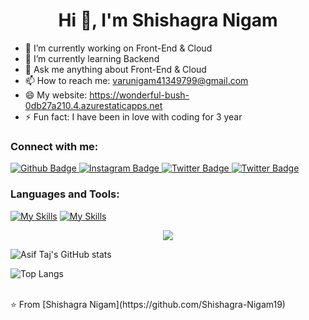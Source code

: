  <h1 align="center">Hi 👋, I'm Shishagra Nigam</h1>

- 🔭 I’m currently working on Front-End & Cloud
- 🌱 I’m currently learning Backend
- 💬 Ask me anything about Front-End & Cloud 
- 📫 How to reach me: varunigam41349799@gmail.com
- 😄 My website: https://wonderful-bush-0db27a210.4.azurestaticapps.net
- ⚡ Fun fact: I have been in love with coding for 3 year
  
### Connect with me:
<div id="badges">
  <a href="https://github.com/Shishagra-Nigam19">
    <img src="https://img.shields.io/badge/Github-white?style=for-the-badge&logo=Github&logoColor=black" alt="Github Badge"/>
  </a>
 
   <a href="https://www.instagram.com/mvaru_12/">
    <img src="https://img.shields.io/badge/Instagram-purple?style=for-the-badge&logo=instagram&logoColor=white" alt="Instagram Badge"/>
  </a>
  
   <a href="https://x.com/ShishagraN">
    <img src="https://img.shields.io/badge/Twitter-black?style=for-the-badge&logo=twitter&logoColor=white" alt="Twitter Badge"/>
  </a>

  <a href="[https://x.com/ShishagraN](https://www.linkedin.com/in/shishagra-nigam-b437a024b/)">
    <img src="https://img.shields.io/badge/LinkedIn-blue?style=for-the-badge&logo=twitter&logoColor=white" alt="Twitter Badge"/>
  </a>
</div>

### Languages and Tools:
[![My Skills](https://skillicons.dev/icons?i=aws,gcp,azure,react,vue,flutter&perline=3)](https://skillicons.dev)
[![My Skills](https://skillicons.dev/icons?i=js,html,css,wasm)](https://skillicons.dev)
<p align="center">
  <a href="https://skillicons.dev">
    <img src="https://skillicons.dev/icons?i=git,Java,python,C" />
  </a>
</p>

![Asif Taj's GitHub stats](https://github-readme-stats.vercel.app/api?username=Shishagra-Nigam19&show_icons=true&theme=dark)

![Top Langs](https://github-readme-stats.vercel.app/api/top-langs/?username=axiftaj&theme=dark)


<br>
⭐️ From [Shishagra Nigam](https://github.com/Shishagra-Nigam19)
